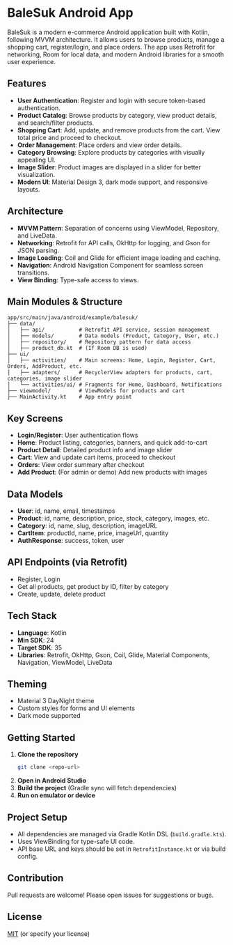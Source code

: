 # BaleSuk Android App

BaleSuk is a modern e-commerce Android application built with Kotlin, following MVVM architecture. It allows users to browse products, manage a shopping cart, register/login, and place orders. The app uses Retrofit for networking, Room for local data, and modern Android libraries for a smooth user experience.

## Features

- **User Authentication**: Register and login with secure token-based authentication.
- **Product Catalog**: Browse products by category, view product details, and search/filter products.
- **Shopping Cart**: Add, update, and remove products from the cart. View total price and proceed to checkout.
- **Order Management**: Place orders and view order details.
- **Category Browsing**: Explore products by categories with visually appealing UI.
- **Image Slider**: Product images are displayed in a slider for better visualization.
- **Modern UI**: Material Design 3, dark mode support, and responsive layouts.

## Architecture

- **MVVM Pattern**: Separation of concerns using ViewModel, Repository, and LiveData.
- **Networking**: Retrofit for API calls, OkHttp for logging, and Gson for JSON parsing.
- **Image Loading**: Coil and Glide for efficient image loading and caching.
- **Navigation**: Android Navigation Component for seamless screen transitions.
- **View Binding**: Type-safe access to views.

## Main Modules & Structure

```
app/src/main/java/android/example/balesuk/
├── data/
│   ├── api/           # Retrofit API service, session management
│   ├── models/        # Data models (Product, Category, User, etc.)
│   ├── repository/    # Repository pattern for data access
│   ├── product_db.kt  # (If Room DB is used)
├── ui/
│   ├── activities/    # Main screens: Home, Login, Register, Cart, Orders, AddProduct, etc.
│   ├── adapters/      # RecyclerView adapters for products, cart, categories, image slider
│   └── activities/ui/ # Fragments for Home, Dashboard, Notifications
├── viewmodel/         # ViewModels for products and cart
├── MainActivity.kt    # App entry point
```

## Key Screens

- **Login/Register**: User authentication flows
- **Home**: Product listing, categories, banners, and quick add-to-cart
- **Product Detail**: Detailed product info and image slider
- **Cart**: View and update cart items, proceed to checkout
- **Orders**: View order summary after checkout
- **Add Product**: (For admin or demo) Add new products with images

## Data Models

- **User**: id, name, email, timestamps
- **Product**: id, name, description, price, stock, category, images, etc.
- **Category**: id, name, slug, description, imageURL
- **CartItem**: productId, name, price, imageUrl, quantity
- **AuthResponse**: success, token, user

## API Endpoints (via Retrofit)
- Register, Login
- Get all products, get product by ID, filter by category
- Create, update, delete product

## Tech Stack
- **Language**: Kotlin
- **Min SDK**: 24
- **Target SDK**: 35
- **Libraries**: Retrofit, OkHttp, Gson, Coil, Glide, Material Components, Navigation, ViewModel, LiveData

## Theming
- Material 3 DayNight theme
- Custom styles for forms and UI elements
- Dark mode supported

## Getting Started

1. **Clone the repository**
   ```bash
   git clone <repo-url>
   ```
2. **Open in Android Studio**
3. **Build the project** (Gradle sync will fetch dependencies)
4. **Run on emulator or device**

## Project Setup
- All dependencies are managed via Gradle Kotlin DSL (`build.gradle.kts`).
- Uses ViewBinding for type-safe UI code.
- API base URL and keys should be set in `RetrofitInstance.kt` or via build config.

## Contribution
Pull requests are welcome! Please open issues for suggestions or bugs.

## License
[MIT](LICENSE) (or specify your license) 